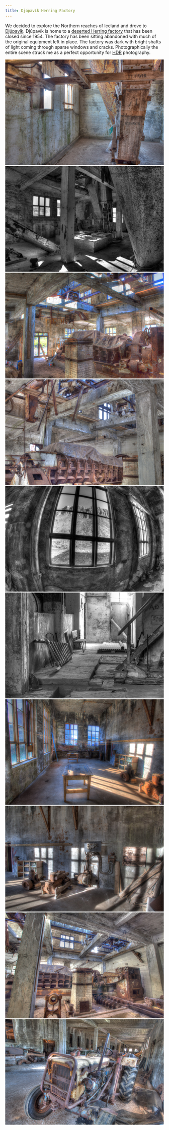 ```yaml
---
title: Djúpavík Herring Factory
---
```


We decided to explore the Northern reaches of Iceland and drove to [Djúpavík](http://en.wikipedia.org/wiki/Djúpav%C3%ADk). Djúpavík is home to a [deserted Herring factory](http://djupavik.is/en/sildarverksmidjan-2/) that has been closed since 1954. The factory has been sitting abandoned with much of the original equipment left in place. The factory was dark with bright shafts of light coming through sparse windows and cracks.
Photographically the entire scene struck me as a perfect opportunity for [HDR](http://en.wikipedia.org/wiki/High_dynamic_range_imaging) photography.

![](/assets/photos/iceland/djupavik-herring-factory/20120902-154144.jpg)
![](/assets/photos/iceland/djupavik-herring-factory/20120902-164213.jpg)
![](/assets/photos/iceland/djupavik-herring-factory/20120902-164428.jpg)
![](/assets/photos/iceland/djupavik-herring-factory/20120902-164550.jpg)
![](/assets/photos/iceland/djupavik-herring-factory/20120902-171419.jpg)
![](/assets/photos/iceland/djupavik-herring-factory/20120902-173958.jpg)
![](/assets/photos/iceland/djupavik-herring-factory/20120902-174819.jpg)
![](/assets/photos/iceland/djupavik-herring-factory/20120902-174925.jpg)
![](/assets/photos/iceland/djupavik-herring-factory/20120902-175301.jpg)
![](/assets/photos/iceland/djupavik-herring-factory/20120902-175933.jpg)